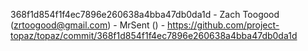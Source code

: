 368f1d854f1f4ec7896e260638a4bba47db0da1d - Zach Toogood (zrtoogood@gmail.com) - MrSent () - https://github.com/project-topaz/topaz/commit/368f1d854f1f4ec7896e260638a4bba47db0da1d
